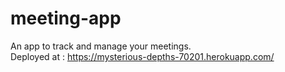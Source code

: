 # meeting-app
An app to track and manage your meetings. <br>
Deployed at : https://mysterious-depths-70201.herokuapp.com/
